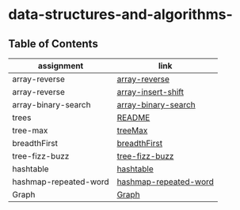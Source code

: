 # data-structures-and-algorithms-



## Table of Contents

| assignment                         | link                                                  |
| -----------                        | -----------                                           |
| array-reverse                      | [array-reverse](array-reverse/array-reverse.md)             |
| array-reverse                      | [array-insert-shift](array-insert-shift/array-insert-shift.md)             |
| array-binary-search                | [array-binary-search](array-binary-search/array-binary-search.md)             |
| trees               | [README](data-structures/trees/README.md)             |
| tree-max                | [treeMax](data-structures/tree-max/treeMax.md)             |
| breadthFirst           | [breadthFirst](data-structures/tree-breadth-first/tree-breadth-first.md)             |
| tree-fizz-buzz           | [tree-fizz-buzz](data-structures/tree-fizz-buzz/tree-fizz-buzz.md)             |
| hashtable          | [hashtable](hashtable/README.md)             |
| hashmap-repeated-word  | [hashmap-repeated-word](hashmap-repeated-word/README.md)             |
| Graph  | [Graph](data-structures/graph/README.md)             |



